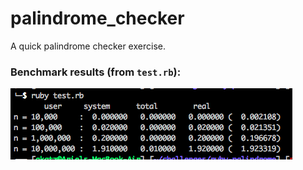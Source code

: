 # palindrome_checker

A quick palindrome checker exercise.

### Benchmark results (from `test.rb`):

![alt-text](https://github.com/akatz000/palindrome_checker/blob/master/palindrome_benchmark.png)
